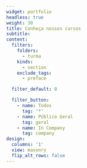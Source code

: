 ```yaml
---
widget: portfolio
headless: true
weight: 30
title: Conheça nossos cursos
subtitle:
content:
  filters:
    folders:
      - turma
    kinds:
      - section
    exclude_tags:
      - preface

  filter_default: 0

  filter_button:
    - name: Todos
      tag: '*'
    - name: Público Geral
      tag: geral
    - name: In Company
      tag: company
design:
  columns: '1'
  view: masonry
  flip_alt_rows: false
---
```


